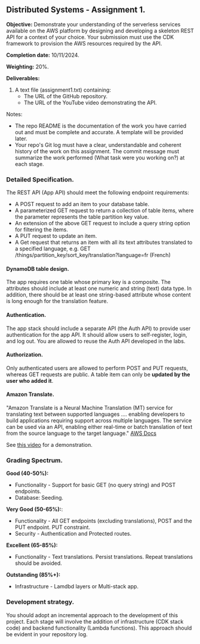 ## Distributed Systems - Assignment 1.

__Objective:__ Demonstrate your understanding of the serverless services available on the AWS platform by designing and developing a skeleton REST API for a context of your choice. Your submission must use the CDK framework to provision the AWS resources required by the API. 

__Completion date:__ 10/11/2024.

__Weighting:__ 20%.

__Deliverables:__

1. A text file (assignment1.txt) containing:
   + The URL of the GitHub repository. 
   + The URL of the YouTube video demonstrating the API. 
   
Notes:
+ The repo README is the documentation of the work you have carried out and must be complete and accurate. A template will be provided later.
+ Your repo's Git log must have a clear, understandable and coherent history of the work on this assignment. The commit message must summarize the work performed (What task were you working on?) at each stage.

### Detailed Specification.

The REST API (App API) should meet the following endpoint requirements:

+ A POST request to add an item to your database table.
+ A parameterized GET request to return a collection of table items, where the parameter represents the table partition key value. 
+ An extension of the above GET request to include a query string option for filtering the items. 
+ A PUT request to update an item.
+ A Get request that returns an item with all its text attributes translated to a specified language, e.g. GET /things/partition_key/sort_key/translation?language=fr (French)

#### DynamoDB table design.
The app requires one table whose primary key is a composite. The attributes should include at least one numeric and string (text) data type. In addition, there should be at least one string-based attribute whose content is long enough for the translation feature.

#### Authentication. 
The app stack should include a separate API (the Auth API) to provide user authentication for the app API. It should allow users to self-register, login, and log out. You are allowed to reuse the Auth API developed in the labs.

#### Authorization.
Only authenticated users are allowed to perform POST and PUT requests, whereas GET requests are public. A table item can only be __updated by the user who added it__. 

#### Amazon Translate.
"Amazon Translate is a Neural Machine Translation (MT) service for translating text between supported languages .... enabling developers to build applications requiring support across multiple languages. The service can be used via an API, enabling either real-time or batch translation of text from the source language to the target language." [AWS Docs][translate]

See [this video][demo] for a demonstration.

### Grading Spectrum.

__Good (40-50%):__

+ Functionality - Support for basic GET (no query string) and POST endpoints.
+ Database: Seeding.

__Very Good (50-65%):__:

+ Functionality - All GET endpoints (excluding translations), POST and the PUT endpoint. PUT constraint.
+ Security - Authentication and Protected routes.

__Excellent (65-85%):__

+ Functionality - Text translations. Persist translations. Repeat translations should be avoided.

__Outstanding (85%+):__

+ Infrastructure - Lamdbd layers or Multi-stack app.

### Development strategy.
You should adopt an incremental approach to the development of this project. Each stage will involve the addition of infrastructure (CDK stack code) and backend functionality (Lambda functions). This approach should be evident in your repository log.

[translate]: https://docs.aws.amazon.com/translate/latest/dg/what-is.html
[demo]: https://completecoding.io/typescript-translation-api/

